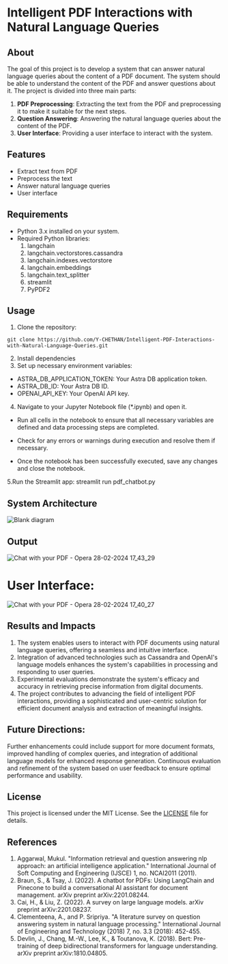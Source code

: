 # Intelligent PDF Interactions with Natural Language Queries
## About
The goal of this project is to develop a system that can answer natural language queries about the content of a PDF document. The system should be able to understand the content of the PDF and answer questions about it. The project is divided into three main parts:
1. **PDF Preprocessing**: Extracting the text from the PDF and preprocessing it to make it suitable for the next steps.
2. **Question Answering**: Answering the natural language queries about the content of the PDF.
3. **User Interface**: Providing a user interface to interact with the system.

## Features
- Extract text from PDF
- Preprocess the text
- Answer natural language queries
- User interface

## Requirements 
- Python 3.x installed on your system.
- Required Python libraries:
  1. langchain
  2. langchain.vectorstores.cassandra
  3. langchain.indexes.vectorstore
  4. langchain.embeddings
  5. langchain.text_splitter
  6. streamlit
  7. PyPDF2

## Usage
1. Clone the repository:

```
git clone https://github.com/Y-CHETHAN/Intelligent-PDF-Interactions-with-Natural-Language-Queries.git
```
2. Install dependencies
3. Set up necessary environment variables:

- ASTRA_DB_APPLICATION_TOKEN: Your Astra DB application token.
- ASTRA_DB_ID: Your Astra DB ID.
- OPENAI_API_KEY: Your OpenAI API key.
  
4. Navigate to your Jupyter Notebook file (*.ipynb) and open it.

- Run all cells in the notebook to ensure that all necessary variables are defined and data processing steps are completed.

- Check for any errors or warnings during execution and resolve them if necessary.

- Once the notebook has been successfully executed, save any changes and close the notebook.

5.Run the Streamlit app:
streamlit run pdf_chatbot.py

## System Architecture
![Blank diagram](https://github.com/Y-CHETHAN/Intelligent-PDF-Interactions-with-Natural-Language-Queries/assets/75234991/77b2128c-401d-4655-a806-1a62337abbf7)
 

## Output
![Chat with your PDF - Opera 28-02-2024 17_43_29](https://github.com/Y-CHETHAN/Intelligent-PDF-Interactions-with-Natural-Language-Queries/assets/75234991/9270f1a2-9782-4cab-98dd-14259c6e757a)
# User Interface:
![Chat with your PDF - Opera 28-02-2024 17_40_27](https://github.com/Y-CHETHAN/Intelligent-PDF-Interactions-with-Natural-Language-Queries/assets/75234991/80d0fffe-d4bd-47c0-98b8-064dd4453ca1)

## Results and Impacts
1. The system enables users to interact with PDF documents using natural language queries, offering a seamless and intuitive interface.
2. Integration of advanced technologies such as Cassandra and OpenAI's language models enhances the system's capabilities in processing and responding to user queries.
3. Experimental evaluations demonstrate the system's efficacy and accuracy in retrieving precise information from digital documents.
4. The project contributes to advancing the field of intelligent PDF interactions, providing a sophisticated and user-centric solution for efficient document analysis and extraction of meaningful insights.
## Future Directions:
Further enhancements could include support for more document formats, improved handling of complex queries, and integration of additional language models for enhanced response generation.
Continuous evaluation and refinement of the system based on user feedback to ensure optimal performance and usability.

## License
This project is licensed under the MIT License. See the [LICENSE](LICENSE) file for details.

## References
1. Aggarwal, Mukul. "Information retrieval and question answering nlp approach: an artificial intelligence application." International Journal of Soft Computing and Engineering (IJSCE) 1, no. NCAI2011 (2011).
2. Braun, S., & Tsay, J. (2022). A chatbot for PDFs: Using LangChain and Pinecone to build a conversational AI assistant for document management. arXiv preprint arXiv:2201.08244.
3. Cai, H., & Liu, Z. (2022). A survey on large language models. arXiv preprint arXiv:2201.08237.
4. Clementeena, A., and P. Sripriya. "A literature survey on question answering system in natural language processing." International Journal of Engineering and Technology (2018) 7, no. 3.3 (2018): 452-455.
5. Devlin, J., Chang, M.-W., Lee, K., & Toutanova, K. (2018). Bert: Pre-training of deep bidirectional transformers for language understanding. arXiv preprint arXiv:1810.04805.



